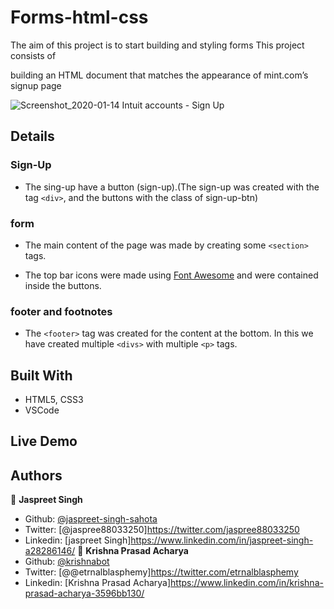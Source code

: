 # Forms-html-css

The aim of this project is to start building and styling forms This project consists of 

building an HTML document that matches the appearance of mint.com’s signup page


![Screenshot_2020-01-14 Intuit accounts - Sign Up](https://user-images.githubusercontent.com/55361440/72352451-4da2c380-3708-11ea-8d34-e4796f15daba.png)


## Details  

### Sign-Up 
- The sing-up have a button (sign-up).(The sign-up was created with the tag `<div>`, and the buttons with the class of sign-up-btn)

### form

- The main content of the page was made by creating some `<section>` tags.

- The top bar icons were made using [Font Awesome](https://fontawesome.com/) and were contained inside the buttons.

### footer and footnotes 

- The `<footer>` tag was created for the content at the bottom. In this we have created multiple `<divs>` with multiple `<p>` tags.

## Built With

- HTML5, CSS3
- VSCode

## Live Demo

## Authors

👤 **Jaspreet Singh**
- Github: [@jaspreet-singh-sahota](https://github.com/jaspreet-singh-sahota)
- Twitter: [@jaspree88033250]https://twitter.com/jaspree88033250
- Linkedin: [jaspreet Singh]https://www.linkedin.com/in/jaspreet-singh-a28286146/
👤 **Krishna Prasad Acharya**
- Github: [@krishnabot](https://github.com/Krishnabot)
- Twitter: [@@etrnalblasphemy]https://twitter.com/etrnalblasphemy
- Linkedin: [Krishna Prasad Acharya]https://www.linkedin.com/in/krishna-prasad-acharya-3596bb130/

